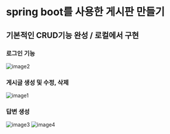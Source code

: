 # spring boot를 사용한 게시판 만들기
## 기본적인 CRUD기능 완성 / 로컬에서 구현


### 로그인 기능

  ![image2](https://github.com/user-attachments/assets/27d4671b-7557-421b-905a-f791e42989a7)
### 게시글 생성 및 수정, 삭제

  ![image1](https://github.com/user-attachments/assets/72607f2e-940e-46ed-821a-2392573ba21a)
### 답변 생성

  ![image3](https://github.com/user-attachments/assets/fcc94e1d-c201-42be-b28e-bd2629b91446)
  ![image4](https://github.com/user-attachments/assets/8cbed7ee-7e72-4b38-b7c8-053375407882)
